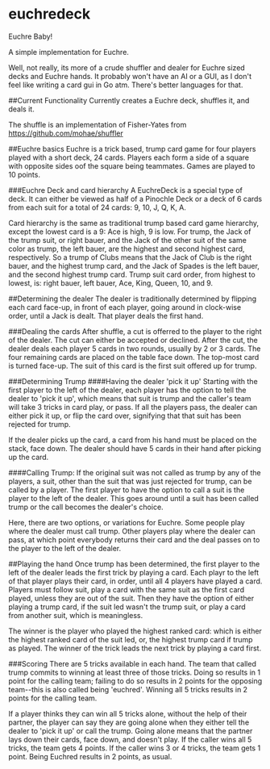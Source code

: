 euchredeck
==========

Euchre Baby!

A simple implementation for Euchre.

Well, not really, its more of a crude shuffler and dealer for Euchre sized decks and Euchre hands. It probably won't have an AI or a GUI, as I don't feel like writing a card gui in Go atm. There's better languages for that.

##Current Functionality
Currently creates a Euchre deck, shuffles it, and deals it.

The shuffle is an implementation of Fisher-Yates from https://github.com/mohae/shuffler

##Euchre basics
Euchre is a trick based, trump card game for four players played with a short deck, 24 cards. Players each form a side of a square with opposite sides oof the square being teammates. Games are played to 10 points.

###Euchre Deck and card hierarchy
A EuchreDeck is a special type of deck. It can either be viewed as half of a Pinochle Deck or a deck of 6 cards from each suit for a total of 24 cards: 9, 10, J, Q, K, A.

Card hierarchy is the same as traditional trump based card game hierarchy, except the lowest card is a 9: Ace is high, 9 is low. For trump, the Jack of the trump suit, or right bauer, and the Jack of the other suit of the same color as trump, the left bauer, are the highest and second highest card, respectively. So a trump of Clubs means that the Jack of Club is the right bauer, and the highest trump card, and the Jack of Spades is the left bauer, and the second highest trump card. Trump suit card order, from highest to lowest, is: right bauer, left bauer, Ace, King, Queen, 10, and 9.

##Determining the dealer
The dealer is traditionally determined by flipping each card face-up, in front of each player, going around in clock-wise order, until a Jack is dealt. That player deals the first hand.

###Dealing the cards
After shuffle, a cut is offerred to the player to the right of the dealer. The cut can either be accepted or declined. After the cut, the dealer deals each player 5 cards in two rounds, usually by 2 or 3 cards. The four remaining cards are placed on the table face down. The top-most card is turned face-up. The suit of this card is the first suit offered up for trump.

###Determining Trump
####Having the dealer 'pick it up'
Starting with the first player to the left of the dealer, each player has the option to tell the dealer to 'pick it up', which means that suit is trump and the caller's team will take 3 tricks in card play, or pass. If all the players pass, the dealer can either pick it up, or flip the card over, signifying that that suit has been rejected for trump.

If the dealer picks up the card, a card from his hand must be placed on the stack, face down. The dealer should have 5 cards in their hand after picking up the card.

####Calling Trump:
If the original suit was not called as trump by any of the players, a suit, other than the suit that was just rejected for trump, can be called by a player. The first player to have the option to call a suit is the player to the left of the dealer. This goes around until a suit has been called trump or the call becomes the dealer's choice.

Here, there are two options, or variations for Euchre. Some people play where the dealer must call trump. Other players play where the dealer can pass, at which point everybody returns their card and the deal passes on to the player to the left of the dealer.

##Playing the hand
Once trump has been determined, the first player to the left of the dealer leads the first trick by playing a card. Each playr to the left of that player plays their card, in order, until all 4 players have played a card. Players must follow suit, play a card with the same suit as the first card played, unless they are out of the suit. Then they have the option of either playing a trump card, if the suit led wasn't the trump suit, or play a  card from another suit, which is meaningless. 

The winner is the player who played the highest ranked card: which is either the highest ranked card of the suit led, or, the highest trump card if trump as played. The winner of the trick leads the next trick by playing a card first.

###Scoring
There are 5 tricks available in each hand. The team that called trump commits to winning at least three of those tricks. Doing so results in 1 point for the calling team; failing to do so results in 2 points for the opposing team--this is also called being 'euchred'. Winning all 5 tricks results in 2 points for the calling team.

If a player thinks they can win all 5 tricks alone, without the help of their partner, the player can say they are going alone when they either tell the dealer to 'pick it up' or call the trump. Going alone means that the partner lays down their cards, face down, and doesn't play. If the caller wins all 5 tricks, the team gets 4 points. If the caller wins 3 or 4 tricks, the team gets 1 point. Being Euchred results in 2 points, as usual.
